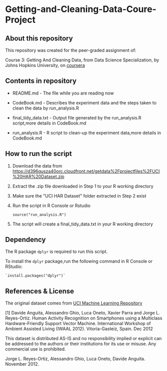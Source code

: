 # Getting-and-Cleaning-Data-Coure-Project

## About this repository

This repository was created for the peer-graded assignment of:

Course 3: Getting And Cleaning Data, from Data Science Specialization, by Johns Hopkins University, on [coursera](https://www.coursera.org/)

## Contents in repository

* README.md             - The file while you are reading now  

* CodeBook.md           - Describes the experiment data and the steps taken to clean the data by run_analysis.R  

* final_tidy_data.txt   - Output file generated by the run_analysis.R script,more details in CodeBook.md  

* run_analysis.R        - R script to clean-up the experiment data,more details in CodeBook.md  

## How to run the script

1. Download the data from https://d396qusza40orc.cloudfront.net/getdata%2Fprojectfiles%2FUCI%20HAR%20Dataset.zip  

2. Extract the .zip file downloaded in Step 1 to your R working directory  

3. Make sure the "UCI HAR Dataset" folder extracted in Step 2 exist   

4. Run the script in R Console or Rstudio 

    `source("run_analysis.R")`

5. The script will create a final_tidy_data.txt in your R working directory  

## Dependency

The R package `dplyr` is required to run this script.  

To install the `dplyr` package,run the following command in R Console or RStudio:  

    `install.packages("dplyr")`  
    
## References & License

The original dataset comes from [UCI Machine Learning Repository](http://archive.ics.uci.edu/ml/datasets/Human+Activity+Recognition+Using+Smartphones)

[1] Davide Anguita, Alessandro Ghio, Luca Oneto, Xavier Parra and Jorge L. Reyes-Ortiz. Human Activity Recognition on Smartphones using a Multiclass Hardware-Friendly Support Vector Machine. International Workshop of Ambient Assisted Living (IWAAL 2012). Vitoria-Gasteiz, Spain. Dec 2012

This dataset is distributed AS-IS and no responsibility implied or explicit can be addressed to the authors or their institutions for its use or misuse. Any commercial use is prohibited.

Jorge L. Reyes-Ortiz, Alessandro Ghio, Luca Oneto, Davide Anguita. November 2012.
